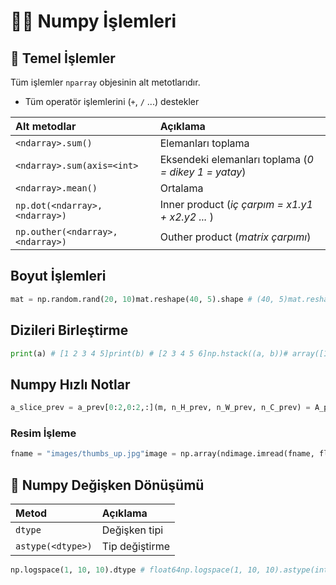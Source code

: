# 👷‍♂️ Numpy İşlemleri

## 🧱 Temel İşlemler <a id="numpy-islemleri"></a>

Tüm işlemler `nparray` objesinin alt metotlarıdır.

* Tüm operatör işlemlerini \(`+`, `/` ...\) destekler

| Alt metodlar | Açıklama |
| :--- | :--- |
| `<ndarray>.sum()` | Elemanları toplama |
| `<ndarray>.sum(axis=<int>` | Eksendeki elemanları toplama \(_0 = dikey 1 = yatay_\) |
| `<ndarray>.mean()` | Ortalama |
| `np.dot(<ndarray>, <ndarray>)` | Inner product \(_iç çarpım = x1.y1 + x2.y2 ..._ \) |
| `np.outher(<ndarray>, <ndarray>)` | Outher product \(_matrix çarpımı_\) |

## Boyut İşlemleri <a id="boyut-islemleri"></a>

```python
mat = np.random.rand(20, 10)mat.reshape(40, 5).shape # (40, 5)mat.reshape(30, 5) # Hata verir 200 öğe (30, 5)'e ayrılamazmat.ravel().shape # Düzleştirme (200,)mat.transpose().shape # (10, 20)
```

## Dizileri Birleştirme <a id="dizileri-birlestirme"></a>

```python
print(a) # [1 2 3 4 5]print(b) # [2 3 4 5 6]​np.hstack((a, b))# array([1, 2, 3, 4, 5, 2, 3, 4, 5, 6])​np.vstack((a, b))# array([[1, 2, 3, 4, 5],#       [2, 3, 4, 5, 6]])​np.dstack((a, b))# array([[[1, 2],#        [2, 3],#        [3, 4],#        [4, 5],#        [5, 6]]])
```

## Numpy Hızlı Notlar <a id="numpy-hizli-notlar"></a>

```python
a_slice_prev = a_prev[0:2,0:2,:]​(m, n_H_prev, n_W_prev, n_C_prev) = A_prev.shape(f, f, n_C_prev, n_C) = W.shape​for a in depth:    W = W[..., a]
```

### Resim İşleme <a id="resim-isleme"></a>

```python
fname = "images/thumbs_up.jpg"image = np.array(ndimage.imread(fname, flatten=False))my_image = scipy.misc.imresize(image, size=(64,64))plt.imshow(my_image)
```

## 💫 Numpy Değişken Dönüşümü <a id="numpy-degisken-doenuesuemue"></a>

| Metod | Açıklama |
| :--- | :--- |
| `dtype` | Değişken tipi |
| `astype(<dtype>)` | Tip değiştirme |

```python
np.logspace(1, 10, 10).dtype # float64np.logspace(1, 10, 10).astype(int).dtype # int64
```

##  <a id="numpy-islemleri"></a>


